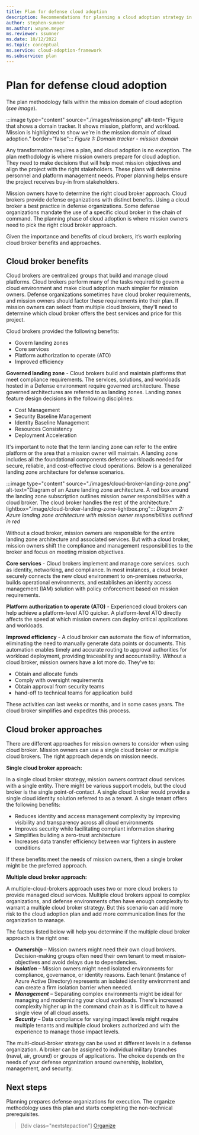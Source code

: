 ```yaml
---
title: Plan for defense cloud adoption
description: Recommendations for planning a cloud adoption strategy in a defense organization
author: stephen-sumner
ms.author: wayne.meyer
ms.reviewer: ssumner
ms.date: 10/12/2022
ms.topic: conceptual
ms.service: cloud-adoption-framework
ms.subservice: plan
---
```

# Plan for defense cloud adoption

The plan methodology falls within the mission domain of cloud adoption (*see image*).

:::image type="content" source="./images/mission.png" alt-text="Figure that shows a domain tracker. It shows mission, platform, and workload. Mission is highlighted to show we're in the mission domain of cloud adoption." border="false":::
*Figure 1: Domain tracker - mission domain*

Any transformation requires a plan, and cloud adoption is no exception. The plan methodology is where mission owners prepare for cloud adoption. They need to make decisions that will help meet mission objectives and align the project with the right stakeholders. These plans will determine personnel and platform management needs. Proper planning helps ensure the project receives buy-in from stakeholders.

Mission owners have to determine the right cloud broker approach. Cloud brokers provide defense organizations with distinct benefits. Using a cloud broker a best practice in defense organizations. Some defense organizations mandate the use of a specific cloud broker in the chain of command. The planning phase of cloud adoption is where mission owners need to pick the right cloud broker approach.

Given the importance and benefits of cloud brokers, it’s worth exploring cloud broker benefits and approaches.

## Cloud broker benefits

Cloud brokers are centralized groups that build and manage cloud platforms. Cloud brokers perform many of the tasks required to govern a cloud environment and make cloud adoption much simpler for mission owners. Defense organizations sometimes have cloud broker requirements, and mission owners should factor these requirements into their plan. If mission owners can select from multiple cloud brokers, they'll need to determine which cloud broker offers the best services and price for this project.

Cloud brokers provided the following benefits:

- Govern landing zones
- Core services
- Platform authorization to operate (ATO)
- Improved efficiency

**Governed landing zone** - Cloud brokers build and maintain platforms that meet compliance requirements. The services, solutions, and workloads hosted in a Defense environment require governed architecture. These governed architectures are referred to as landing zones. Landing zones feature design decisions in the following disciplines:

- Cost Management
- Security Baseline Management
- Identity Baseline Management
- Resources Consistency
- Deployment Acceleration

It's important to note that the term landing zone can refer to the entire platform or the area that a mission owner will maintain. A landing zone includes all the foundational components defense workloads needed for secure, reliable, and cost-effective cloud operations. Below is a generalized landing zone architecture for defense scenarios.

:::image type="content" source="./images/cloud-broker-landing-zone.png" alt-text="Diagram of an Azure landing zone architecture. A red box around the landing zone subscription outlines mission owner responsibilities with a cloud broker. The cloud broker handles the rest of the architecture." lightbox=".image/cloud-broker-landing-zone-lightbox.png":::
*Diagram 2: Azure landing zone architecture with mission owner responsibilities outlined in red*

Without a cloud broker, mission owners are responsible for the entire landing zone architecture and associated services. But with a cloud broker, mission owners shift the compliance and management responsibilities to the broker and focus on meeting mission objectives.

**Core services** - Cloud brokers implement and manage core services. such as identity, networking, and compliance. In most instances, a cloud broker securely connects the new cloud environment to on-premises networks, builds operational environments, and establishes an identity access management (IAM) solution with policy enforcement based on mission requirements.

**Platform authorization to operate (ATO)** - Experienced cloud brokers can help achieve a platform-level ATO quicker. A platform-level ATO directly affects the speed at which mission owners can deploy critical applications and workloads.

**Improved efficiency** - A cloud broker can automate the flow of information, eliminating the need to manually generate data points or documents. This automation enables timely and accurate routing to approval authorities for workload deployment, providing traceability and accountability. Without a cloud broker, mission owners have a lot more do. They've to:

- Obtain and allocate funds
- Comply with oversight requirements
- Obtain approval from security teams
- hand-off to technical teams for application build

These activities can last weeks or months, and in some cases years. The cloud broker simplifies and expedites this process.

## Cloud broker approaches

There are different approaches for mission owners to consider when using cloud broker. Mission owners can use a single cloud broker or multiple cloud brokers. The right approach depends on mission needs.

**Single cloud broker approach:**

In a single cloud broker strategy, mission owners contract cloud services with a single entity. There might be various support models, but the cloud broker is the single point-of-contact. A single cloud broker would provide a single cloud identity solution referred to as a tenant. A single tenant offers the following benefits:

- Reduces identity and access management complexity by improving visibility and transparency across all cloud environments
- Improves security while facilitating compliant information sharing
- Simplifies building a zero-trust architecture
- Increases data transfer efficiency between war fighters in austere conditions

If these benefits meet the needs of mission owners, then a single broker might be the preferred approach.

**Multiple cloud broker approach:**

A multiple-cloud-brokers approach uses two or more cloud brokers to provide managed cloud services. Multiple cloud brokers appeal to complex organizations, and defense environments often have enough complexity to warrant a multiple cloud broker strategy. But this scenario can add more risk to the cloud adoption plan and add more communication lines for the organization to manage.

The factors listed below will help you determine if the multiple cloud broker approach is the right one:

- ***Ownership*** – Mission owners might need their own cloud brokers. Decision-making groups often need their own tenant to meet mission-objectives and avoid delays due to dependencies.
- ***Isolation*** – Mission owners might need isolated environments for compliance, governance, or identity reasons. Each tenant (instance of Azure Active Directory) represents an isolated identity environment and can create a firm isolation barrier when needed.
- ***Management*** – Separating complex environments might be ideal for managing and modernizing your cloud workloads. There's increased complexity higher up in the command chain as it is difficult to have a single view of all cloud assets.
- ***Security*** – Data compliance for varying impact levels might require multiple tenants and multiple cloud brokers authorized and with the experience to manage those impact levels.

The multi-cloud-broker strategy can be used at different levels in a defense organization. A broker can be assigned to individual military branches (naval, air, ground) or groups of applications. The choice depends on the needs of your defense organization around ownership, isolation, management, and security.

## Next steps

Planning prepares defense organizations for execution. The organize methodology uses this plan and starts completing the non-technical prerequisites.

> [!div class="nextstepaction"]
> [Organize](organize.md)
